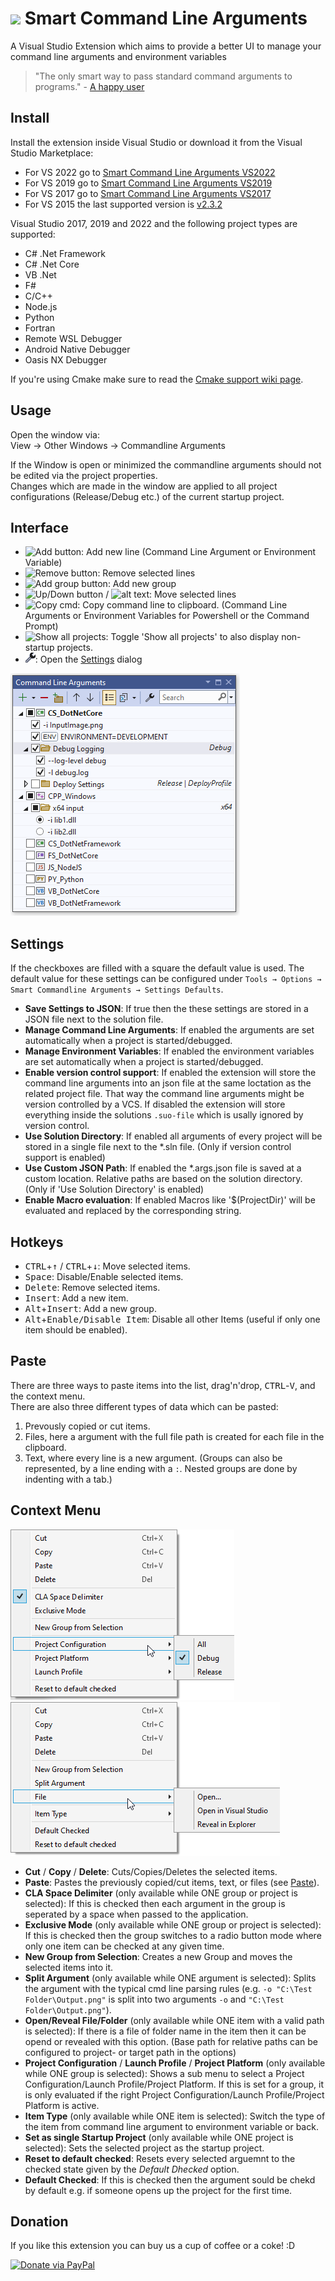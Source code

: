 
# <img src="Doc/SmartCommandLineIcon-Readme.png">  Smart Command Line Arguments 
A Visual Studio Extension which aims to provide a better UI to manage your command line arguments and environment variables

> "The only smart way to pass standard command arguments to programs." - [A happy user](https://marketplace.visualstudio.com/items?itemName=MBulli.SmartCommandlineArguments#review-details)

## Install

Install the extension inside Visual Studio or download it from the Visual Studio Marketplace:
- For VS 2022 go to [Smart Command Line Arguments VS2022](https://marketplace.visualstudio.com/items?itemName=MBulli.SmartCommandlineArguments2022)
- For VS 2019 go to [Smart Command Line Arguments VS2019](https://marketplace.visualstudio.com/items?itemName=MBulli.SmartCommandlineArguments)
- For VS 2017 go to [Smart Command Line Arguments VS2017](https://marketplace.visualstudio.com/items?itemName=MBulli.SmartCommandlineArguments2017)
- For VS 2015 the last supported version is [v2.3.2](https://github.com/MBulli/SmartCommandlineArgs/releases/download/v2.3.2/SmartCmdArgs-v2.3.2.vsix)

Visual Studio 2017, 2019 and 2022 and the following project types are supported:
- C# .Net Framework
- C# .Net Core
- VB .Net
- F#
- C/C++
- Node.js
- Python
- Fortran
- Remote WSL Debugger
- Android Native Debugger
- Oasis NX Debugger

If you're using Cmake make sure to read the [Cmake support wiki page](https://github.com/MBulli/SmartCommandlineArgs/wiki/Cmake-support "Cmake").

## Usage
Open the window via:  
View → Other Windows → Commandline Arguments  

If the Window is open or minimized the commandline arguments should not be edited via the project properties.  
Changes which are made in the window are applied to all project configurations (Release/Debug etc.) of the current startup project.

## Interface
- ![Add button](Doc/Images/AddIcon.png "Add Button"): Add new line (Command Line Argument or Environment Variable)
- ![Remove button](Doc/Images/RemoveIcon.png "Remove Button"): Remove selected lines
- ![Add group button](Doc/Images/AddGroupIcon.png "Add Group Button"): Add new group
- ![Up/Down button](Doc/Images/MoveUpIcon.png "Move Up Button") / ![alt text](Doc/Images/MoveDownIcon.png "Move Down Button"): Move selected lines
- ![Copy cmd](Doc/Images/CopyCommandlineIcon.png "Copy commandline to clipboard"): Copy command line to clipboard. (Command Line Arguments or Environment Variables for Powershell or the Command Prompt)
- ![Show all projects](Doc/Images/ShowAllProjectsIcon.png "Show all Projects"): Toggle 'Show all projects' to also display non-startup projects.
- ![Settings](Doc/Images/SettingsIcon.png): Open the [Settings](#settings) dialog

![Window](Doc/Images/MainWindow.png "Command Line Arguments window, showning all projects")

## Settings
If the checkboxes are filled with a square the default value is used.
The default value for these settings can be configured under `Tools → Options → Smart Commandline Arguments → Settings Defaults`.

- **Save Settings to JSON**: If true then the these settings are stored in a JSON file next to the solution file.
- **Manage Command Line Arguments**: If enabled the arguments are set automatically when a project is started/debugged.
- **Manage Environment Variables**: If enabled the environment variables are set automatically when a project is started/debugged.
- **Enable version control support**: If enabled the extension will store the command line arguments into an json file at the same loctation as the related project file. That way the command line arguments might be version controlled by a VCS. If disabled the extension will store everything inside the solutions `.suo-file` which is usally ignored by version control.
- **Use Solution Directory**: If enabled all arguments of every project will be stored in a single file next to the *.sln file. (Only if version control support is enabled)
- **Use Custom JSON Path**: If enabled the *.args.json file is saved at a custom location. Relative paths are based on the solution directory. (Only if 'Use Solution Directory' is enabled)
- **Enable Macro evaluation**: If enabled Macros like '$(ProjectDir)' will be evaluated and replaced by the corresponding string.

## Hotkeys
- <kbd>CTRL</kbd>+<kbd>↑</kbd> / <kbd>CTRL</kbd>+<kbd>↓</kbd>: Move selected items.
- <kbd>Space</kbd>: Disable/Enable selected items.
- <kbd>Delete</kbd>: Remove selected items.
- <kbd>Insert</kbd>: Add a new item.
- <kbd>Alt</kbd>+<kbd>Insert</kbd>: Add a new group.
- <kbd>Alt</kbd>+<kbd>Enable/Disable Item</kbd>: Disable all other Items (useful if only one item should be enabled).

## Paste

There are three ways to paste items into the list, drag'n'drop, <kbd>CTRL</kbd>-<kbd>V</kbd>, and the context menu.  
There are also three different types of data which can be pasted:
1. Prevously copied or cut items.  
2. Files, here a argument with the full file path is created for each file in the clipboard.
3. Text, where every line is a new argument. (Groups can also be represented, by a line ending with a `:`. Nested groups are done by indenting with a tab.)

## Context Menu

![Group Context Menu](Doc/Images/ContextMenuGroup.png "Context Menu with a single group selected")
![Item Context Menu](Doc/Images/ContextMenuItem.png "Context Menu with a single item selected")

- **Cut** / **Copy** / **Delete**: Cuts/Copies/Deletes the selected items.
- **Paste**: Pastes the previously copied/cut items, text, or files (see [Paste](#paste)).
- **CLA Space Delimiter** (only available while ONE group or project is selected): If this is checked then each argument in the group is seperated by a space when passed to the application.
- **Exclusive Mode** (only available while ONE group or project is selected): If this is checked then the group switches to a radio button mode where only one item can be checked at any given time.
- **New Group from Selection**: Creates a new Group and moves the selected items into it.
- **Split Argument** (only available while ONE argument is selected): Splits the argument with the typical cmd line parsing rules (e.g. `-o "C:\Test Folder\Output.png"` is split into two arguments `-o` and `"C:\Test Folder\Output.png"`).
- **Open/Reveal File/Folder** (only available while ONE item with a valid path is selected): If there is a file of folder name in the item then it can be opend or revealed with this option. (Base path for relative paths can be configured to project- or target path in the options)
- **Project Configuration** / **Launch Profile** / **Project Platform** (only available while ONE group is selected): Shows a sub menu to select a Project Configuration/Launch Profile/Project Platform. If this is set for a group, it is only evaluated if the right Project Configuration/Launch Profile/Project Platform is active.
- **Item Type** (only available while ONE item is selected): Switch the type of the item from command line argument to environment variable or back.
- **Set as single Startup Project** (only available while ONE project is selected): Sets the selected project as the startup project.
- **Reset to default checked**: Resets every selected arguemnt to the checked state given by the _Default Dhecked_ option.
- **Default Checked**: If this is checked then the argument sould be chekd by default e.g. if someone opens up the project for the first time.

## Donation
If you like this extension you can buy us a cup of coffee or a coke! :D

[![Donate via PayPal](https://www.paypalobjects.com/en_US/i/btn/btn_donateCC_LG.gif)](https://www.paypal.com/donate/?hosted_button_id=FQWPXELLL26GS)

